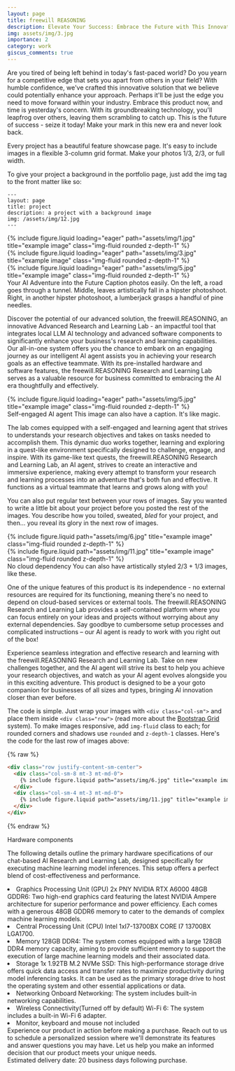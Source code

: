 ```yaml
---
layout: page
title: freewill REASONING
description: Elevate Your Success: Embrace the Future with This Innovative Product!
img: assets/img/3.jpg
importance: 2
category: work
giscus_comments: true
---
```


Are you tired of being left behind in today's fast-paced world? Do you yearn for a competitive edge that sets you apart from others in your field? With humble confidence, we've crafted this innovative solution that we believe could potentially enhance your approach. Perhaps it'll be just the edge you need to move forward within your industry. Embrace this product now, and time is yesterday's concern. With its groundbreaking technology, you'll leapfrog over others, leaving them scrambling to catch up. This is the future of success - seize it today! Make your mark in this new era and never look back.

Every project has a beautiful feature showcase page.
It's easy to include images in a flexible 3-column grid format.
Make your photos 1/3, 2/3, or full width.

To give your project a background in the portfolio page, just add the img tag to the front matter like so:

    ---
    layout: page
    title: project
    description: a project with a background image
    img: /assets/img/12.jpg
    ---

<div class="row">
    <div class="col-sm mt-3 mt-md-0">
        {% include figure.liquid loading="eager" path="assets/img/1.jpg" title="example image" class="img-fluid rounded z-depth-1" %}
    </div>
    <div class="col-sm mt-3 mt-md-0">
        {% include figure.liquid loading="eager" path="assets/img/3.jpg" title="example image" class="img-fluid rounded z-depth-1" %}
    </div>
    <div class="col-sm mt-3 mt-md-0">
        {% include figure.liquid loading="eager" path="assets/img/5.jpg" title="example image" class="img-fluid rounded z-depth-1" %}
    </div>
</div>
<div class="caption">
    Your AI Adventure into the Future
    Caption photos easily. On the left, a road goes through a tunnel. Middle, leaves artistically fall in a hipster photoshoot. Right, in another hipster photoshoot, a lumberjack grasps a handful of pine needles.
</div>

Discover the potential of our advanced solution, the freewill.REASONING, an innovative Advanced Research and Learning Lab - an impactful tool that integrates local LLM AI technology and advanced software components to significantly enhance your business's research and learning capabilities. Our all-in-one system offers you the chance to embark on an engaging journey as our intelligent AI agent assists you in achieving your research goals as an effective teammate. With its pre-installed hardware and software features, the freewill.REASONING Research and Learning Lab serves as a valuable resource for business committed to embracing the AI era thoughtfully and effectively.

<div class="row">
    <div class="col-sm mt-3 mt-md-0">
        {% include figure.liquid loading="eager" path="assets/img/5.jpg" title="example image" class="img-fluid rounded z-depth-1" %}
    </div>
</div>
<div class="caption">
    Self-engaged AI agent
    This image can also have a caption. It's like magic.
</div>

The lab comes equipped with a self-engaged and learning agent that strives to understands your research objectives and takes on tasks needed to accomplish them. This dynamic duo works together, learning and exploring in a quest-like environment specifically designed to challenge, engage, and inspire. With its game-like text quests, the freewill.REASONING Research and Learning Lab, an AI agent, strives to create an interactive and immersive experience, making every attempt to transform your research and learning processes into an adventure that's both fun and effective. It functions as a virtual teammate that learns and grows along with you!

You can also put regular text between your rows of images.
Say you wanted to write a little bit about your project before you posted the rest of the images.
You describe how you toiled, sweated, _bled_ for your project, and then... you reveal its glory in the next row of images.

<div class="row justify-content-sm-center">
    <div class="col-sm-8 mt-3 mt-md-0">
        {% include figure.liquid path="assets/img/6.jpg" title="example image" class="img-fluid rounded z-depth-1" %}
    </div>
    <div class="col-sm-4 mt-3 mt-md-0">
        {% include figure.liquid path="assets/img/11.jpg" title="example image" class="img-fluid rounded z-depth-1" %}
    </div>
</div>
<div class="caption">
    No cloud dependency
    You can also have artistically styled 2/3 + 1/3 images, like these.
</div>

One of the unique features of this product is its independence - no external resources are required for its functioning, meaning there's no need to depend on cloud-based services or external tools. The freewill.REASONING Research and Learning Lab provides a self-contained platform where you can focus entirely on your ideas and projects without worrying about any external dependencies. Say goodbye to cumbersome setup processes and complicated instructions – our AI agent is ready to work with you right out of the box!

Experience seamless integration and effective research and learning with the freewill.REASONING Research and Learning Lab. Take on new challenges together, and the AI agent will strive its best to help you achieve your research objectives, and watch as your AI agent evolves alongside you in this exciting adventure. This product is designed to be a your goto companion for businesses of all sizes and types, bringing AI innovation closer than ever before.


The code is simple.
Just wrap your images with `<div class="col-sm">` and place them inside `<div class="row">` (read more about the <a href="https://getbootstrap.com/docs/4.4/layout/grid/">Bootstrap Grid</a> system).
To make images responsive, add `img-fluid` class to each; for rounded corners and shadows use `rounded` and `z-depth-1` classes.
Here's the code for the last row of images above:

{% raw %}

```html
<div class="row justify-content-sm-center">
  <div class="col-sm-8 mt-3 mt-md-0">
    {% include figure.liquid path="assets/img/6.jpg" title="example image" class="img-fluid rounded z-depth-1" %}
  </div>
  <div class="col-sm-4 mt-3 mt-md-0">
    {% include figure.liquid path="assets/img/11.jpg" title="example image" class="img-fluid rounded z-depth-1" %}
  </div>
</div>
```

{% endraw %}

<div class="caption">
    Hardware components
</div>

The following details outline the primary hardware specifications of our chat-based AI Research and Learning Lab, designed specifically for executing machine learning model inferences. This setup offers a perfect blend of cost-effectiveness and performance.


<li>Graphics Processing Unit (GPU)
2x PNY NVIDIA RTX A6000 48GB GDDR6: Two high-end graphics card featuring the latest NVIDIA Ampere architecture for superior performance and power efficiency. Each comes with a generous 48GB GDDR6 memory to cater to the demands of complex machine learning models.</li>

<li>Central Processing Unit (CPU)
Intel 1xI7-13700BX CORE I7 13700BX LGA1700.</li>

<li>Memory
128GB DDR4: The system comes equipped with a large 128GB DDR4 memory capacity, aiming to provide sufficient memory to support the execution of large machine learning models and their associated data.</li>

<li>Storage
1x 1.92TB M.2 NVMe SSD: This high-performance storage drive offers quick data access and transfer rates to maximize productivity during model inferencing tasks. It can be used as the primary storage drive to host the operating system and other essential applications or data.</li>

<li>Networking
Onboard Networking: The system includes built-in networking capabilities.</li>

<li>Wireless Connectivity(Turned off by default)
Wi-Fi 6: The system includes a built-in Wi-Fi 6 adapter.</li>


<li>Monitor, keyboard and mouse not included</li>


<div>Experience our product in action before making a purchase. Reach out to us to schedule a personalized session where we'll demonstrate its features and answer questions you may have. Let us help you make an informed decision that our product meets your unique needs.</div>


<div>Estimated delivery date: 20 business days following purchase.</div>


